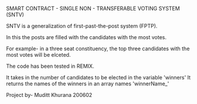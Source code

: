 SMART CONTRACT - SINGLE NON - TRANSFERABLE VOTING SYSTEM (SNTV)

SNTV is a generalization of first-past-the-post system (FPTP).

In this the posts are filled with the candidates with the most votes.

For example-
in a three seat constituency, the top three candidates with the most votes will be elceted.

The code has been tested in REMIX.

It takes in the number of candidates to be elected in the variable 'winners'
It returns the names of the winners in an array names 'winnerName_'

Project by-
Muditt Khurana
200602
